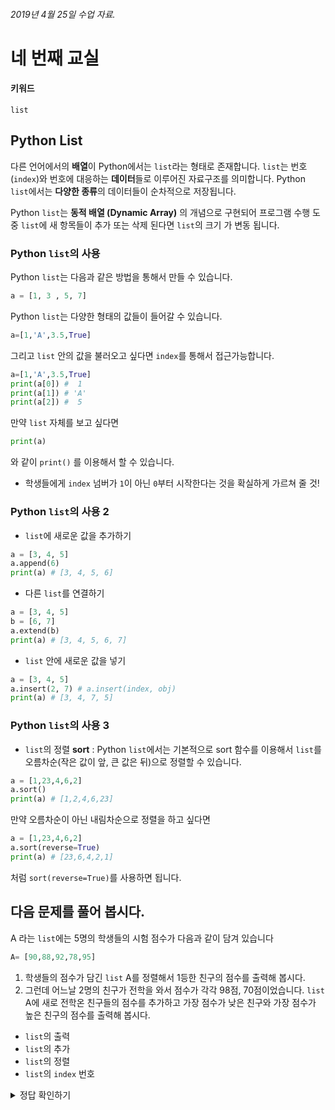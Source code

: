 ###### 2019년 4월 25일 수업 자료.

# 네 번째 교실

#### 키워드
``list``

## Python List

다른 언어에서의 **배열**이 Python에서는 `list`라는 형태로 존재합니다. `list`는 번호(`index`)와 번호에 대응하는 **데이터**들로 이루어진 자료구조를 의미합니다. Python `list`에서는 **다양한 종류**의 데이터들이 순차적으로 저장됩니다.

Python `list`는 **동적 배열 (Dynamic Array)** 의 개념으로 구현되어 프로그램 수행 도중 `list`에 새 항목들이 추가 또는 삭제 된다면 `list`의 크기 가 변동 됩니다. 
	
### Python `list`의 사용
Python `list`는 다음과 같은 방법을 통해서 만들 수 있습니다.

```python
a = [1, 3 , 5, 7]
```

Python `list`는 다양한 형태의 값들이 들어갈 수 있습니다.

```python
a=[1,'A',3.5,True]
```

그리고 `list` 안의 값을 불러오고 싶다면 `index`를 통해서 접근가능합니다.

```python
a=[1,'A',3.5,True]
print(a[0]) #  1
print(a[1]) # 'A'
print(a[2]) #  5
```

만약 `list` 자체를 보고 싶다면

```python
print(a)
```

와 같이 `print()` 를 이용해서 할 수 있습니다.

* 학생들에게 `index` 넘버가 `1`이 아닌 `0`부터 시작한다는 것을 확실하게 가르쳐 줄 것!

### Python `list`의 사용 2

* `list`에 새로운 값을 추가하기

```python
a = [3, 4, 5]
a.append(6)
print(a) # [3, 4, 5, 6]
```

* 다른 `list`를 연결하기

```python
a = [3, 4, 5]
b = [6, 7]
a.extend(b)
print(a) # [3, 4, 5, 6, 7]
```

* `list` 안에 새로운 값을 넣기

```python
a = [3, 4, 5]
a.insert(2, 7) # a.insert(index, obj)
print(a) # [3, 4, 7, 5]
```

### Python `list`의 사용 3
* `list`의 정렬
**sort** : Python `list`에서는 기본적으로 sort 함수를 이용해서 `list`를 오름차순(작은 값이 앞, 큰 값은 뒤)으로 정렬할 수 있습니다.

```python
a = [1,23,4,6,2]
a.sort()
print(a) # [1,2,4,6,23]
```

만약 오름차순이 아닌 내림차순으로 정렬을 하고 싶다면

```python
a = [1,23,4,6,2]
a.sort(reverse=True)
print(a) # [23,6,4,2,1]
```
처럼 `sort(reverse=True)`를 사용하면 됩니다.

## 다음 문제를 풀어 봅시다.

A 라는 `list`에는 5명의 학생들의 시험 점수가 다음과 같이 담겨 있습니다

```python
A= [90,88,92,78,95]
```

1. 학생들의 점수가 담긴 `list` A를 정렬해서 1등한 친구의 점수를 출력해 봅시다.
1. 그런데 어느날 2명의 친구가 전학을 와서 점수가 각각 98점, 70점이었습니다. `list` A에 새로 전학온 친구들의 점수를 추가하고 가장 점수가 낮은 친구와 가장 점수가 높은 친구의 점수를 출력해 봅시다.

* `list`의 출력
* `list`의 추가
* `list`의 정렬
* `list`의 `index` 번호

<details><summary>정답 확인하기</summary>
<p>

### 정답

```python
A = [90,88,92,78,95]

A.sort(reverse=True) # 내림차순으로 정렬.

print(A[0])

A.append(98)
A.append(70)

A.sort(reverse=True)

print(A[-1]) # 가장 낮은 점수. -1번째는 뒤에서 첫 번째를 뜻합니다.
print(A[0])  # 가장 높은 점수.
```

또는 `max(<list>)`나 `min(<list>)`를 사용하면 훨씬 간편하게 답을 구할 수 있습니다.

```python
A = [90,88,92,78,95]

print(max(A))

A.append(98)
A.append(70)

print(min(A)) # 가장 낮은 점수
print(max(A)) # 가장 높은 점수
```

</p>
</details>
